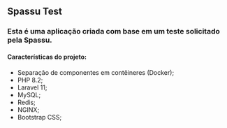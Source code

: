 ## Spassu Test

### Esta é uma aplicação criada com base em um teste solicitado pela <b>Spassu</b>.

#### Características do projeto:
- Separação de componentes em contêineres (Docker);
- PHP 8.2;
- Laravel 11;
- MySQL;
- Redis;
- NGINX;
- Bootstrap CSS;

